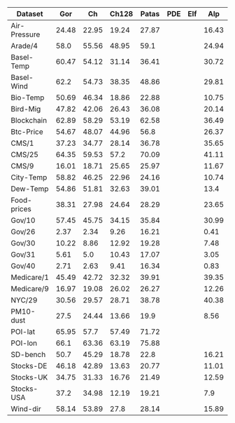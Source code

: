 | Dataset | Gor | Ch | Ch128 | Patas | PDE | Elf | Alp | LWC+Alp | Zstd |
|---|---|---|---|---|---|---|---|---|---|
| Air-Pressure | 24.48 | 22.95 | 19.24 | 27.87 |  |  | 16.43 |  | 9.39 |
| Arade/4 | 58.0 | 55.56 | 48.95 | 59.1 |  |  | 24.94 |  | 33.9 |
| Basel-Temp | 60.47 | 54.12 | 31.14 | 36.41 |  |  | 30.72 |  | 18.44 |
| Basel-Wind | 62.2 | 54.73 | 38.35 | 48.86 |  |  | 29.81 |  | 14.66 |
| Bio-Temp | 50.69 | 46.34 | 18.86 | 22.88 |  |  | 10.75 |  | 17.46 |
| Bird-Mig | 47.82 | 42.06 | 26.43 | 36.08 |  |  | 20.14 |  | 21.02 |
| Blockchain | 62.89 | 58.29 | 53.19 | 62.58 |  |  | 36.49 |  | 43.97 |
| Btc-Price | 54.67 | 48.07 | 44.96 | 56.8 |  |  | 26.37 |  | 42.08 |
| CMS/1 | 37.23 | 34.77 | 28.14 | 36.78 |  |  | 35.65 |  | 26.56 |
| CMS/25 | 64.35 | 59.53 | 57.2 | 70.09 |  |  | 41.11 |  | 58.27 |
| CMS/9 | 16.01 | 18.71 | 25.65 | 25.97 |  |  | 11.67 |  | 14.73 |
| City-Temp | 58.82 | 46.25 | 22.96 | 24.16 |  |  | 10.74 |  | 16.77 |
| Dew-Temp | 54.86 | 51.81 | 32.63 | 39.01 |  |  | 13.4 |  | 25.07 |
| Food-prices | 38.31 | 27.98 | 24.64 | 28.29 |  |  | 23.65 |  | 18.32 |
| Gov/10 | 57.45 | 45.75 | 34.15 | 35.84 |  |  | 30.99 |  | 28.09 |
| Gov/26 | 2.37 | 2.34 | 9.26 | 16.21 |  |  | 0.41 |  | 0.23 |
| Gov/30 | 10.22 | 8.86 | 12.92 | 19.28 |  |  | 7.48 |  | 4.48 |
| Gov/31 | 5.61 | 5.0 | 10.43 | 17.07 |  |  | 3.05 |  | 1.63 |
| Gov/40 | 2.71 | 2.63 | 9.41 | 16.34 |  |  | 0.83 |  | 0.46 |
| Medicare/1 | 45.49 | 42.72 | 32.32 | 39.91 |  |  | 39.35 |  | 31.18 |
| Medicare/9 | 16.97 | 19.08 | 26.02 | 26.27 |  |  | 12.26 |  | 15.03 |
| NYC/29 | 30.56 | 29.57 | 28.71 | 38.78 |  |  | 40.38 |  | 27.5 |
| PM10-dust | 27.5 | 24.44 | 13.66 | 19.9 |  |  | 8.56 |  | 7.78 |
| POI-lat | 65.95 | 57.7 | 57.49 | 71.72 |  |  |  |  | 59.34 |
| POI-lon | 66.1 | 63.36 | 63.19 | 75.88 |  |  |  |  | 60.98 |
| SD-bench | 50.7 | 45.29 | 18.78 | 22.8 |  |  | 16.21 |  | 11.34 |
| Stocks-DE | 46.18 | 42.89 | 13.63 | 20.77 |  |  | 11.01 |  | 10.54 |
| Stocks-UK | 34.75 | 31.33 | 16.76 | 21.49 |  |  | 12.59 |  | 10.28 |
| Stocks-USA | 37.2 | 34.98 | 12.19 | 19.21 |  |  | 7.9 |  | 8.56 |
| Wind-dir | 58.14 | 53.89 | 27.8 | 28.14 |  |  | 15.89 |  | 25.53 |
